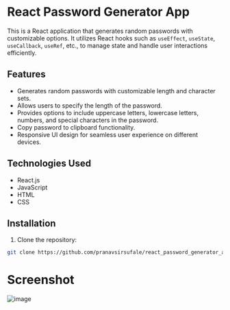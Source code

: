 # React Password Generator App

This is a React application that generates random passwords with customizable options. It utilizes React hooks such as `useEffect`, `useState`, `useCallback`, `useRef`, etc., to manage state and handle user interactions efficiently.

## Features

- Generates random passwords with customizable length and character sets.
- Allows users to specify the length of the password.
- Provides options to include uppercase letters, lowercase letters, numbers, and special characters in the password.
- Copy password to clipboard functionality.
- Responsive UI design for seamless user experience on different devices.

## Technologies Used

- React.js
- JavaScript
- HTML
- CSS

## Installation

1. Clone the repository:

```bash
git clone https://github.com/pranavsirsufale/react_password_generator_app.git
```

# Screenshot
![image](https://github.com/pranavsirsufale/react_password_generator_app/assets/129425722/558dfa6b-bd8a-470d-b910-0d1850d94801)
